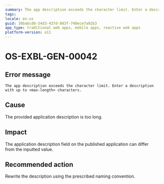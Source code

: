 ```yaml
---
summary: The app description exceeds the character limit. Enter a description with up to <max-length> characters.
tags:
locale: en-us
guid: 38babcd8-54d3-437d-883f-748ece7a92b3
app_type: traditional web apps, mobile apps, reactive web apps
platform-version: o11
---
```


# OS-EXBL-GEN-00042

## Error message

`The app description exceeds the character limit. Enter a description with up to <max-length> characters.`

## Cause

The provided application description is too long.

## Impact

The application description field on the published application can differ from the inputted value.

## Recommended action

Rewrite the description using the prescribed naming convention.
